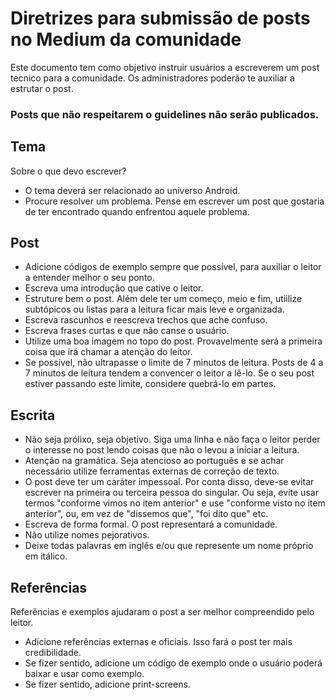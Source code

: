 
# Diretrizes para submissão de posts no Medium da comunidade

Este documento tem como objetivo instruir usuários a escreverem um post tecnico para a comunidade.
Os administradores poderão te auxiliar a estrutar o post.

### Posts que não respeitarem o guidelines não serão publicados.

## Tema

Sobre o que devo escrever?

- O tema deverá ser relacionado ao universo Android.
- Procure resolver um problema. Pense em escrever um post que gostaria de ter encontrado quando enfrentou aquele problema.

## Post

- Adicione códigos de exemplo sempre que possível, para auxiliar o leitor a entender melhor o seu ponto.
- Escreva uma introdução que cative o leitor.
- Estruture bem o post. Além dele ter um começo, meio e fim, utiilize subtópicos ou listas para a leitura ficar mais leve e organizada.
- Escreva rascunhos e reescreva trechos que ache confuso.
- Escreva frases curtas e que não canse o usuário.
- Utilize uma boa imagem no topo do post. Provavelmente será a primeira coisa que irá chamar a atenção do leitor.
- Se possível, não ultrapasse o limite de 7 minutos de leitura. Posts de 4 a 7 minutos de leitura tendem a convencer o leitor a lê-lo. Se o seu post estiver passando este limite, considere quebrá-lo em partes.

## Escrita

- Não seja prólixo, seja objetivo. Siga uma linha e não faça o leitor perder o interesse no post lendo coisas que não o levou a iniciar a leitura.
- Atenção na gramática. Seja atencioso ao português e se achar necessário utilize ferramentas externas de correção de texto.
- O post deve ter um caráter impessoal. Por conta disso, deve-se evitar escrever na primeira ou terceira pessoa do singular. Ou seja, evite usar termos "conforme vimos no item anterior" e use "conforme visto no item anterior", ou, em vez de "dissemos que", "foi dito que" etc.
- Escreva de forma formal. O post representará a comunidade.
- Não utilize nomes pejorativos.
- Deixe todas palavras em inglês e/ou que represente um nome próprio em itálico.

## Referências

Referências e exemplos ajudaram o post a ser melhor compreendido pelo leitor.

- Adicione referências externas e oficiais. Isso fará o post ter mais credibilidade.
- Se fizer sentido, adicione um código de exemplo onde o usuário poderá baixar e usar como exemplo. 
- Se fizer sentido, adicione print-screens.

